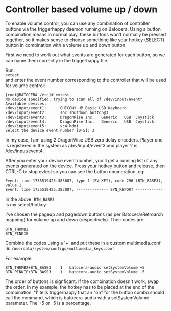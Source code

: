 # Controller based volume up / down

To enable volume control, you can use any combination of controller buttons via the triggerhappy daemon running on Batocera. Using a button combination means in normal play, these buttons won't normally be pressed together, so it makes sense to choose something like your hotkey (SELECT) button in combination with a volume up and down button.  

First we need to work out what events are generated for each button, so we can name them correctly in the triggerhappy file.  

Run:  
`evtest`  
and enter the event number corresponding to the controller that will be used for volume control:  
```
[root@BATOCERA /etc]# evtest
No device specified, trying to scan all of /dev/input/event*
Available devices:
/dev/input/event1:      CHICONY HP Basic USB Keyboard
/dev/input/event2:      soc:shutdown_button@3
/dev/input/event3:      DragonRise Inc.   Generic   USB  Joystick
/dev/input/event4:      DragonRise Inc.   Generic   USB  Joystick
/dev/input/event5:      vc4-hdmi
Select the device event number [0-5]: 3
```

In my case, I am using 2 DragonWise USB zero delay encoders. Player one is registered in the system as /dev/input/event3 and player 2 is /dev/input/event4.  

After you enter your device event number, you'll get a running list of any events generated on the device.  Press your hotkey button and release, then CTRL-C to stop evtest so you can see the button enumeration, eg:
```
Event: time 1735519425.383007, type 1 (EV_KEY), code 296 (BTN_BASE3), value 1
Event: time 1735519425.383007, -------------- SYN_REPORT ------------
```
In the above:
`BTN_BASE3`  
is my select/hotkey

I've chosen the pageup and pagedown buttons (as per Batocera/Retroarch mapping) for volume up and down (respectively).  Their codes are:
```
BTN_THUMB2
BTN_PINKIE
```
Combine the codes using a '+' and put these in a custom multimedia.conf ie:
`/userdata/system/configs/multimedia_keys.conf`  

For example:
```
BTN_THUMB2+BTN_BASE3	1	batocera-audio setSystemVolume +5
BTN_PINKIE+BTN_BASE3	1	batocera-audio setSystemVolume -5
```
The order of buttons is signficant. If the combination doesn't work, swap the order.  In my example, the hotkey has to be placed at the end of the combination.  '1' tells triggerhappy that an "on" for the button combo should call the command, which is batocera-audio with a setSystemVolume parameter.  The +5 or -5 is a percentage.
